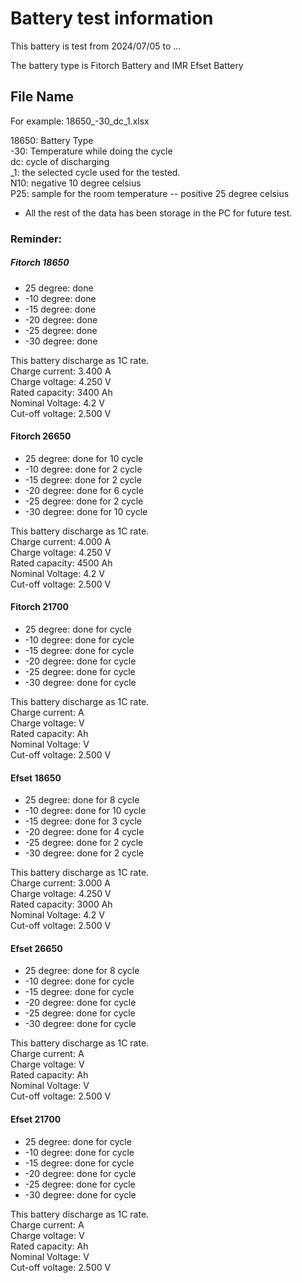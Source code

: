 # Battery test information
This battery is test from 2024/07/05 to ...

The battery type is Fitorch Battery and IMR Efset Battery

## File Name
For example: 18650_-30_dc_1.xlsx

18650:  Battery Type\
-30:    Temperature while doing the cycle\
dc:     cycle of discharging\
_1:     the selected cycle used for the tested.\
N10:    negative 10 degree celsius\
P25:    sample for the room temperature -- positive 25 degree celsius 

* All the rest of the data has been storage in the PC for future test.

### Reminder:
##### Fitorch 18650
* 25 degree: done
* -10 degree: done
* -15 degree: done
* -20 degree: done
* -25 degree: done
* -30 degree: done

This battery discharge as 1C rate.\
Charge current: 3.400 A\
Charge voltage: 4.250 V\
Rated capacity: 3400 Ah\
Nominal Voltage: 4.2 V\
Cut-off voltage: 2.500 V




#### Fitorch 26650
* 25 degree: done for 10 cycle 
* -10 degree: done for 2 cycle 
* -15 degree: done for 2 cycle 
* -20 degree: done for 6 cycle
* -25 degree: done for 2 cycle
* -30 degree: done for 10 cycle

This battery discharge as 1C rate.\
Charge current: 4.000 A\
Charge voltage: 4.250 V\
Rated capacity: 4500 Ah\
Nominal Voltage: 4.2 V\
Cut-off voltage: 2.500 V

#### Fitorch 21700
* 25 degree: done for  cycle 
* -10 degree: done for  cycle 
* -15 degree: done for  cycle 
* -20 degree: done for  cycle
* -25 degree: done for  cycle
* -30 degree: done for  cycle

This battery discharge as 1C rate.\
Charge current:  A\
Charge voltage:  V\
Rated capacity:  Ah\
Nominal Voltage:  V\
Cut-off voltage: 2.500 V

#### Efset 18650
* 25 degree: done for 8 cycle 
* -10 degree: done for 10 cycle 
* -15 degree: done for 3 cycle 
* -20 degree: done for 4 cycle
* -25 degree: done for 2 cycle
* -30 degree: done for 2 cycle

This battery discharge as 1C rate.\
Charge current: 3.000 A\
Charge voltage: 4.250 V\
Rated capacity: 3000 Ah\
Nominal Voltage: 4.2 V\
Cut-off voltage: 2.500 V

#### Efset 26650
* 25 degree: done for 8 cycle 
* -10 degree: done for  cycle 
* -15 degree: done for  cycle 
* -20 degree: done for  cycle
* -25 degree: done for  cycle
* -30 degree: done for  cycle

This battery discharge as 1C rate.\
Charge current:  A\
Charge voltage:  V\
Rated capacity:  Ah\
Nominal Voltage:  V\
Cut-off voltage: 2.500 V

#### Efset 21700
* 25 degree: done for  cycle 
* -10 degree: done for  cycle 
* -15 degree: done for  cycle 
* -20 degree: done for  cycle
* -25 degree: done for  cycle
* -30 degree: done for  cycle

This battery discharge as 1C rate.\
Charge current:  A\
Charge voltage:  V\
Rated capacity:  Ah\
Nominal Voltage:  V\
Cut-off voltage: 2.500 V
